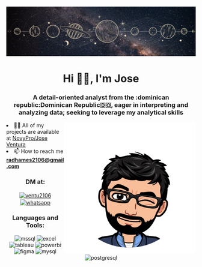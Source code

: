![MasterHead](https://github.com/radha2106/radha2106/blob/main/Profile%20banner%20-%201.png)

<h1 align="center">Hi 👋😎, I'm Jose</h1>
<h3 align="center">A detail-oriented analyst from the :dominican republic:Dominican Republic🇩🇴, eager in interpreting and analyzing data; seeking to leverage my analytical skills </h3>
<img align="right" alt="Coding" width="350" src="https://github.com/radha2106/radha2106/blob/main/4824f0a65609cc143753dba9ff9327cc5c221395952d866a7b19402e050faa69.0.png"

- 👨‍💻 All of my projects are available at [NovyPro/Jose Ventura](https://www.novypro.com/profile_projects/joseventura)
- 📫 How to reach me **radhames2106@gmail.com**

<h3 align="center">DM at:</h3>
<p align="center">
<a href="https://instagram.com/ventu2106" target="blank"><img align="center" src="https://www.svgrepo.com/show/452229/instagram-1.svg" alt="ventu2106" height="40" width="40" /></a>
<a href="http://Wa.me/+18294461993" target="blank"><img align="center" src="https://www.svgrepo.com/show/475692/whatsapp-color.svg" alt="whatsapp" height="40" width="40" /></a>
</p>

<h3 align="center">Languages and Tools:</h3>
<p align="center"> 
<img src="https://www.svgrepo.com/show/303229/microsoft-sql-server-logo.svg" alt="mssql" width="40" height="40"/>
<img src="https://www.svgrepo.com/show/373589/excel.svg" alt="excel" width="40" height="40"/>
<img src="https://www.svgrepo.com/show/354428/tableau-icon.svg" alt="tableau" width="40" height="40"/>
<img src="https://upload.wikimedia.org/wikipedia/commons/c/cf/New_Power_BI_Logo.svg" alt="powerbi" width="40" height="40"/>
<img src="https://www.svgrepo.com/show/452202/figma.svg" alt="figma" width="40" height="40"/> 
<img src="https://www.svgrepo.com/show/354099/mysql.svg" alt="mysql" width="40" height="40"/> 
<img src="https://www.svgrepo.com/show/373965/pgsql.svg" alt="postgresql" width="40" height="40"/> </p>

